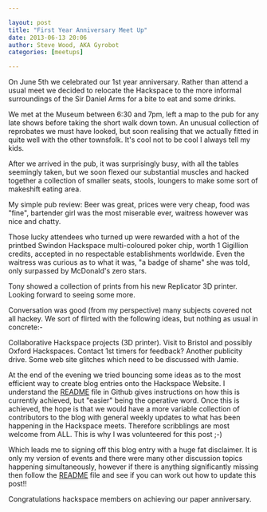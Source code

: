 ```yaml
---

layout: post
title: "First Year Anniversary Meet Up"
date: 2013-06-13 20:06
author: Steve Wood, AKA Gyrobot
categories: [meetups]

---
```


On June 5th we celebrated our 1st year anniversary. Rather than attend a usual meet we decided to relocate the Hackspace to the more informal surroundings of the Sir Daniel Arms for a bite to eat and some drinks.

We met at the Museum between 6:30 and 7pm, left a map to the pub for any late shows before taking the short walk down town. An unusual collection of reprobates we must have looked, but soon realising that we actually fitted in quite well with the other townsfolk. It's cool not to be cool I always tell my kids.

After we arrived in the pub, it was surprisingly busy, with all the tables seemingly taken, but we soon flexed our substantial muscles and hacked together a collection of smaller seats, stools, loungers to make some sort of makeshift eating area.

My simple pub review: Beer was great, prices were very cheap, food was "fine", bartender girl was the most miserable ever, waitress however was nice and chatty.

Those lucky attendees who turned up were rewarded with a hot of the printbed Swindon Hackspace multi-coloured poker chip, worth 1 Gigillion credits, accepted in no respectable establishments worldwide. Even the waitress was curious as to what it was, "a badge of shame" she was told, only surpassed by McDonald's zero stars.

Tony showed a collection of prints from his new Replicator 3D printer. Looking forward to seeing some more.

Conversation was good (from my perspective) many subjects covered not all hackey. We sort of flirted with the following ideas, but nothing as usual in concrete:-

Collaborative Hackspace projects (3D printer).
Visit to Bristol and possibly Oxford Hackspaces.
Contact 1st timers for feedback?
Another publicity drive.
Some web site glitches which need to be discussed with Jamie.

At the end of the evening we tried bouncing some ideas as to the most efficient way to create blog entries onto the Hackspace Website. I understand the [README](https://github.com/snhack/snhack.github.com/blob/master/README.md "https://github.com/snhack/snhack.github.com/blob/master/README.md") file in Github gives instructions on how this is currently achieved, but "easier" being the operative word. Once this is achieved, the hope is that we would have a more variable collection of contributors to the blog with general weekly updates to what has been happening in the Hackspace meets. Therefore scribblings are most welcome from ALL. This is why I was volunteered for this post ;-)

Which leads me to signing off this blog entry with a huge fat disclaimer. It is only my version of events and there were many other discussion topics happening simultaneously, however if there is anything significantly missing then follow the [README](https://github.com/snhack/snhack.github.com/blob/master/README.md "https://github.com/snhack/snhack.github.com/blob/master/README.md") file and see if you can work out how to update this post!!

Congratulations hackspace members on achieving our paper anniversary.
